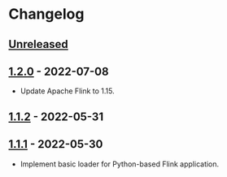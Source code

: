 # Changelog

## [Unreleased]

## [1.2.0] - 2022-07-08

-   Update Apache Flink to 1.15.

## [1.1.2] - 2022-05-31

## [1.1.1] - 2022-05-30

-   Implement basic loader for Python-based Flink application.

[Unreleased]: https://github.com/getindata/flink-python-loader/compare/1.2.0...HEAD

[1.2.0]: https://github.com/getindata/flink-python-loader/compare/1.1.2...1.2.0

[1.1.2]: https://github.com/getindata/flink-python-loader/compare/1.1.1...1.1.2

[1.1.1]: https://github.com/getindata/flink-python-loader/compare/3d96f04aa22f3dc297da5e4be507bfc8b4963d27...1.1.1
